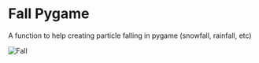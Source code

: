 # Fall Pygame
A function to help creating particle falling in pygame (snowfall, rainfall, etc)

![Fall](https://github.com/g-brrzzn/fall-pygame/assets/136928835/04730bc2-5107-409a-ad21-6a973a009a5a)
